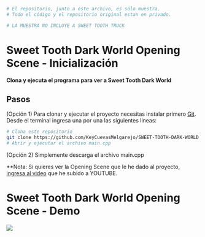 ```bash
# El repositorio, junto a este archivo, es sólo muestra. 
# Todo el código y el repositorio original estan en privado.
```
```bash
# LA MUESTRA NO INCLUYE A SWEET TOOTH TRUCK
```
# Sweet Tooth Dark World Opening Scene - Inicialización

**Clona y ejecuta el programa para ver a Sweet Tooth Dark World**

## Pasos

(Opción 1) Para clonar y ejecutar el proyecto necesitas instalar primero [Git](https://git-scm.com). Desde el terminal ingresa una por una las siguientes lineas:

```bash
# Clona este repositorio
git clone https://github.com/KeyCuevasMelgarejo/SWEET-TOOTH-DARK-WORLD
# Abrir y ejecutar el archivo main.cpp
```
(Opción 2) Simplemente descarga el archivo main.cpp

**Nota: Si quieres ver la Opening Scene que le he dado al proyecto, [ingresa al video](https://youtu.be/A6JxUR6ct0I) que he subido a YOUTUBE.

# Sweet Tooth Dark World Opening Scene - Demo
![](Demo.gif)
